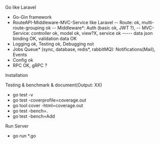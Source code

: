 Go like Laravel


+ Go-Gin framework
+ RouteAPI-Middleware-MVC-Service like Laravel
-- Route: ok, multi-route-grouping ok
-- Middleware*: Auth (basic ok, JWT ?), 
-- MVC-Service: controller ok, model ok, view?X, service ok
----- data json binding OK, validation data OK
+ Logging ok, Testing ok, Debugging not
+ Jobs Queue* (sync, database, redis*, rabbitMQ): Notifications(Mail), Events
+ Config ok
+ RPC OK, gRPC ?


Installation


Testing & benchmark & document(Output: XX)
- go test -v
- go test -coverprofile=coverage.out
- go tool cover -html=coverage.out
- go test -bench=.
- go test -bench=Add

Run Server
- go run *.go